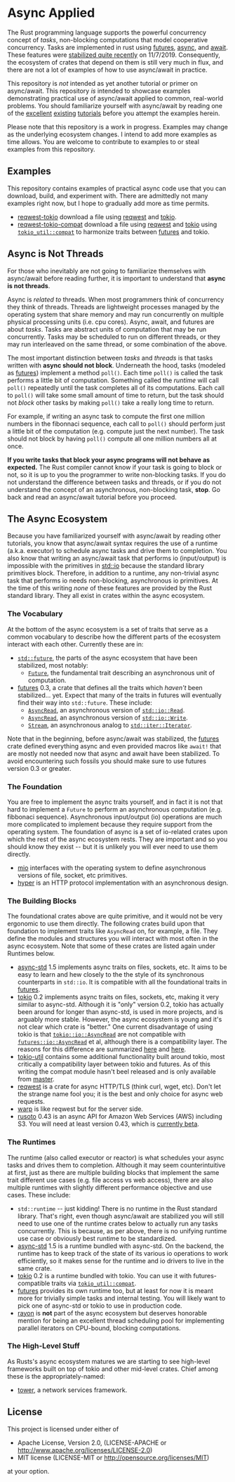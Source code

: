 # Async Applied

The Rust programming language supports the powerful concurrency concept of _tasks_, non-blocking computations that model cooperative concurrency.  Tasks are implemented in rust using [futures](https://doc.rust-lang.org/std/future/trait.Future.html), [async](https://doc.rust-lang.org/std/keyword.async.html), and [await](https://doc.rust-lang.org/std/keyword.await.html).  These features were [stabilized quite recently](https://blog.rust-lang.org/2019/11/07/Async-await-stable.html) on 11/7/2019.  Consequently, the ecosystem of crates that depend on them is still very much in flux, and there are not a lot of examples of how to use async/await in practice.

This repository is _not_ intended as yet another tutorial or primer on async/await.  This repository _is_ intended to showcase examples demonstrating practical use of async/await applied to common, real-world problems.  You should familiarize yourself with async/await by reading one of the [excellent](https://rust-lang.github.io/async-book/01_getting_started/01_chapter.html) [existing](https://book.async.rs/) [tutorials](https://tokio.rs/docs/getting-started/hello-world/) before you attempt the examples herein.

Please note that this repository is a work in progress.  Examples may change as the underlying ecosystem changes.  I intend to add more examples as time allows.  You are welcome to contribute to examples to or steal examples from this repository.

## Examples

This repository contains examples of practical async code use that you can download, build, and experiment with.  There are admittedly not many examples right now, but I hope to gradually add more as time permits.

* [reqwest-tokio](./reqwest-tokio/README.md) download a file using [reqwest](https://github.com/seanmonstar/reqwest) and [tokio](https://tokio.rs).
* [reqwest-tokio-compat](./reqwest-tokio-compat/README.md) download a file using [reqwest](https://github.com/seanmonstar/reqwest) and [tokio](https://tokio.rs) using [`tokio_util::compat`](https://github.com/tokio-rs/tokio/blob/master/tokio-util/src/compat.rs) to harmonize traits between [futures](https://github.com/rust-lang/futures-rs) and tokio.

## Async is Not Threads

For those who inevitably are not going to familiarize themselves with async/await before reading further, it is important to understand that **async is not threads**.

Async is _related to_ threads.  When most programmers think of concurrency they think of threads.  Threads are lightweight processes managed by the operating system that share memory and may run concurrently on multiple physical processing units (i.e. cpu cores).  Async, await, and futures are about _tasks_.  Tasks are abstract units of computation that may be run concurrently.  Tasks may be scheduled to run on different threads, or they may run interleaved on the same thread, or some combination of the above.

The most important distinction between _tasks_ and _threads_ is that tasks written with **async should not block**.  Underneath the hood, tasks (modeled as [futures](https://doc.rust-lang.org/std/future/trait.Future.html)) implement a method `poll()`.  Each time `poll()` is called the task performs a little bit of computation.  Something called the _runtime_ will call `poll()` repeatedly until the task completes all of its computations.  Each call to `poll()` will take some small amount of time to return, but the task should not _block_ other tasks by making `poll()` take a really long time to return.

For example, if writing an async task to compute the first one million numbers in the fibonnaci sequence, each call to `poll()` should perform just a little bit of the computation (e.g. compute just the next number).  The task should not block by having `poll()` compute all one million numbers all at once.

**If you write tasks that block your async programs will not behave as expected.**  The Rust compiler cannot know if your task is going to block or not, so it is up to you the programmer to write non-blocking tasks.  If you do not understand the difference between tasks and threads, or if you do not understand the concept of an asynchronous, non-blocking task, **stop**.  Go back and read an async/await tutorial before you proceed.

## The Async Ecosystem

Because you have familiarized yourself with async/await by reading other tutorials, you know that async/await syntax requires the use of a runtime (a.k.a. executor) to schedule async tasks and drive them to completion.  You also know that writing an async/await task that performs io (input/output) is impossible with the primitives in [std::io](https://doc.rust-lang.org/std/io/) because the standard library primitives block.  Therefore, in addition to a runtime, any non-trivial async task that performs io needs non-blocking, asynchronous io primitives.  At the time of this writing _none_ of these features are provided by the Rust standard library.  They all exist in crates within the async ecosystem.

### The Vocabulary

At the bottom of the async ecosystem is a set of traits that serve as a common vocabulary to describe how the different parts of the ecosystem interact with each other.  Currently these are in:

* [`std::future`](https://doc.rust-lang.org/std/future), the parts of the async ecosystem that have been stabilized, most notably:
	- [`Future`](https://doc.rust-lang.org/std/future/trait.Future.html), the fundamental trait describing an asynchronous unit of computation.
* [futures](https://github.com/rust-lang/futures-rs) 0.3, a crate that defines all the traits which _haven't_ been stabilized... yet.  Expect that many of the traits in futures will eventually find their way into `std::future`.  These include:
	- [`AsyncRead`](https://docs.rs/futures/0.3.4/futures/io/trait.AsyncRead.html), an asynchronous version of [`std::io::Read`](https://doc.rust-lang.org/std/io/trait.Read.html).
	- [`AsyncRead`](https://docs.rs/futures/0.3.4/futures/io/trait.AsyncWrite.html), an asynchronous version of [`std::io::Write`](https://doc.rust-lang.org/std/io/trait.Write.html).
	- [`Stream`](https://docs.rs/futures/0.3.4/futures/stream/trait.Stream.html), an asynchronous analog to [`std::iter::Iterator`](https://doc.rust-lang.org/std/iter/trait.Iterator.html).

Note that in the beginning, before async/await was stabilized, the [futures](https://github.com/rust-lang/futures-rs) crate defined everything async and even provided macros like `await!` that are mostly not needed now that async and await have been stabilized.  To avoid encountering such fossils you should make sure to use futures version 0.3 or greater.

### The Foundation

You are free to implement the async traits yourself, and in fact it is not that hard to implement a `Future` to perform an asynchronous computation (e.g. fibbonaci sequence).  Asynchronous input/output (io) operations are much more complicated to implement because they require support from the operating system.  The foundation of async is a set of io-related crates upon which the rest of the async ecosystem rests.  They are important and so you should know they exist -- but it is unlikely you will ever need to use them directly.

* [mio](https://github.com/tokio-rs/mio) interfaces with the operating system to define asynchronous versions of file, socket, etc primitives.
* [hyper](https://github.com/hyperium/hyper) is an HTTP protocol implementation with an asynchronous design.

### The Building Blocks

The foundational crates above are quite primitive, and it would not be very ergonomic to use them directly.  The following crates build upon that foundation to implement traits like `AsyncRead` on, for example, a file.  They define the modules and structures you will interact with most often in the async ecosystem.  Note that some of these crates are listed again under Runtimes below.

* [async-std](https://async.rs) 1.5 implements async traits on files, sockets, etc.  It aims to be easy to learn and hew closely to the the style of its synchronous counterparts in `std::io`.  It is compatible with all the foundational traits in [futures](https://github.com/rust-lang/futures-rs).
* [tokio](https://tokio.rs) 0.2 implements async traits on files, sockets, etc, making it very similar to async-std.  Although it is "only" version 0.2, tokio has actually been around for longer than async-std, is used in more projects, and is arguably more stable.  However, the async ecosystem is young and it's not clear which crate is "better."  One current disadvantage of using tokio is that [`tokio::io::AsyncRead`](https://docs.rs/tokio/0.2.11/tokio/io/trait.AsyncRead.html) are not compatible with [`futures::io::AsyncRead`](https://docs.rs/futures/0.3.4/futures/io/trait.AsyncRead.html) et al, although there is a compatibility layer.  The reasons for this difference are summarized [here](https://www.reddit.com/r/rust/comments/enn3ax/strategies_for_futuresioasyncread_vs/) and [here](https://github.com/rust-lang/futures-rs/pull/1826).
* [tokio-util](https://github.com/tokio-rs/tokio/tree/master/tokio-util) contains some additional functionality built around tokio, most critically a compatibility layer between tokio and futures.  As of this writing the compat module hasn't beel released and is only available from [master](https://github.com/tokio-rs/tokio/blob/master/tokio-util/src/compat.rs).
* [reqwest](https://github.com/seanmonstar/reqwest) is a crate for async HTTP/TLS (think curl, wget, etc).  Don't let the strange name fool you; it is the best and only choice for async web requests.
* [warp](https://github.com/seanmonstar/warp) is like reqwest but for the server side.
* [rusoto](https://github.com/rusoto/rusoto) 0.43 is an async API for Amazon Web Services (AWS) including S3.  You will need at least version 0.43, which is [currently beta](https://linuxwit.ch/blog/2020/02/the-future-of-rusoto/).

### The Runtimes

The runtime (also called executor or reactor) is what schedules your async tasks and drives them to completion.  Although it may seem counterintuitive at first, just as there are multiple building blocks that implement the same trait different use cases (e.g. file access vs web access), there are also multiple runtimes with slightly different performance objective and use cases.  These include:

* `std::runtime` -- just kidding!  There is no runtime in the Rust standard library.  That's right, even though async/await are stabilized you will still need to use one of the runtime crates below to actually run any tasks concurrently.  This is because, as per above, there is no unifying runtime use case or obviously best runtime to be standardized.
* [async-std](https://async.rs) 1.5 is a runtime bundled with async-std.  On the backend, the runtime has to keep track of the state of its various io operations to work efficiently, so it makes sense for the runtime and io drivers to live in the same crate. 
* [tokio](https://tokio.rs) 0.2 is a runtime bundled with tokio.  You can use it with futures-compatible traits via [`tokio_util::compat`](https://github.com/tokio-rs/tokio/blob/master/tokio_util/src/compat.rs).
* [futures](https://github.com/rust-lang/futures-rs) provides its own runtime too, but at least for now it is meant more for trivially simple tasks and internal testing.  You will likely want to pick one of async-std or tokio to use in production code.
* [rayon](https://github.com/rayon-rs/rayon) is **not** part of the async ecosystem but deserves honorable mention for being an excellent thread scheduling pool for implementing parallel iterators on CPU-bound, blocking computations.

### The High-Level Stuff

As Rusts's async ecosystem matures we are starting to see high-level frameworks built on top of tokio and other mid-level crates.  Chief among these is the appropriately-named:

* [tower](https://github.com/tower-rs/tower), a network services framework.

## License

This project is licensed under either of

* Apache License, Version 2.0, (LICENSE-APACHE or http://www.apache.org/licenses/LICENSE-2.0)
* MIT license (LICENSE-MIT or http://opensource.org/licenses/MIT)

at your option.